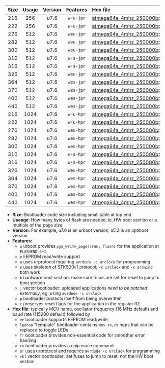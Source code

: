 |Size|Usage|Version|Features|Hex file|
|:-:|:-:|:-:|:-:|:--|
|216|256|u7.6|`w-u-jpr`|[atmega64a_4mhz_250000bps_ur_vbl.hex](https://raw.githubusercontent.com/stefanrueger/urboot/main/atmega64a_4mhz_250000bps_ur_vbl.hex)|
|222|256|u7.6|`w-u-jpr`|[atmega64a_4mhz_250000bps_lednop_ur_vbl.hex](https://raw.githubusercontent.com/stefanrueger/urboot/main/atmega64a_4mhz_250000bps_lednop_ur_vbl.hex)|
|276|512|u7.6|`weu-jpr`|[atmega64a_4mhz_250000bps_ee_ur_vbl.hex](https://raw.githubusercontent.com/stefanrueger/urboot/main/atmega64a_4mhz_250000bps_ee_ur_vbl.hex)|
|282|512|u7.6|`weu-jpr`|[atmega64a_4mhz_250000bps_ee_lednop_ur_vbl.hex](https://raw.githubusercontent.com/stefanrueger/urboot/main/atmega64a_4mhz_250000bps_ee_lednop_ur_vbl.hex)|
|300|512|u7.6|`weu-jpr`|[atmega64a_4mhz_250000bps_ee_lednop_fr_ur_vbl.hex](https://raw.githubusercontent.com/stefanrueger/urboot/main/atmega64a_4mhz_250000bps_ee_lednop_fr_ur_vbl.hex)|
|310|512|u7.6|`w-s-jpr`|[atmega64a_4mhz_250000bps_vbl.hex](https://raw.githubusercontent.com/stefanrueger/urboot/main/atmega64a_4mhz_250000bps_vbl.hex)|
|316|512|u7.6|`w-s-jpr`|[atmega64a_4mhz_250000bps_lednop_vbl.hex](https://raw.githubusercontent.com/stefanrueger/urboot/main/atmega64a_4mhz_250000bps_lednop_vbl.hex)|
|326|512|u7.6|`weu-jpr`|[atmega64a_4mhz_250000bps_ee_lednop_fr_ce_ur_vbl.hex](https://raw.githubusercontent.com/stefanrueger/urboot/main/atmega64a_4mhz_250000bps_ee_lednop_fr_ce_ur_vbl.hex)|
|364|512|u7.6|`wes-jpr`|[atmega64a_4mhz_250000bps_ee_vbl.hex](https://raw.githubusercontent.com/stefanrueger/urboot/main/atmega64a_4mhz_250000bps_ee_vbl.hex)|
|370|512|u7.6|`wes-jpr`|[atmega64a_4mhz_250000bps_ee_lednop_vbl.hex](https://raw.githubusercontent.com/stefanrueger/urboot/main/atmega64a_4mhz_250000bps_ee_lednop_vbl.hex)|
|400|512|u7.6|`wes-jpr`|[atmega64a_4mhz_250000bps_ee_lednop_fr_vbl.hex](https://raw.githubusercontent.com/stefanrueger/urboot/main/atmega64a_4mhz_250000bps_ee_lednop_fr_vbl.hex)|
|440|512|u7.6|`wes-jpr`|[atmega64a_4mhz_250000bps_ee_lednop_fr_ce_vbl.hex](https://raw.githubusercontent.com/stefanrueger/urboot/main/atmega64a_4mhz_250000bps_ee_lednop_fr_ce_vbl.hex)|
|216|1024|u7.6|`w-u-hpr`|[atmega64a_4mhz_250000bps_ur.hex](https://raw.githubusercontent.com/stefanrueger/urboot/main/atmega64a_4mhz_250000bps_ur.hex)|
|222|1024|u7.6|`w-u-hpr`|[atmega64a_4mhz_250000bps_lednop_ur.hex](https://raw.githubusercontent.com/stefanrueger/urboot/main/atmega64a_4mhz_250000bps_lednop_ur.hex)|
|276|1024|u7.6|`weu-hpr`|[atmega64a_4mhz_250000bps_ee_ur.hex](https://raw.githubusercontent.com/stefanrueger/urboot/main/atmega64a_4mhz_250000bps_ee_ur.hex)|
|282|1024|u7.6|`weu-hpr`|[atmega64a_4mhz_250000bps_ee_lednop_ur.hex](https://raw.githubusercontent.com/stefanrueger/urboot/main/atmega64a_4mhz_250000bps_ee_lednop_ur.hex)|
|300|1024|u7.6|`weu-hpr`|[atmega64a_4mhz_250000bps_ee_lednop_fr_ur.hex](https://raw.githubusercontent.com/stefanrueger/urboot/main/atmega64a_4mhz_250000bps_ee_lednop_fr_ur.hex)|
|310|1024|u7.6|`w-s-hpr`|[atmega64a_4mhz_250000bps.hex](https://raw.githubusercontent.com/stefanrueger/urboot/main/atmega64a_4mhz_250000bps.hex)|
|316|1024|u7.6|`w-s-hpr`|[atmega64a_4mhz_250000bps_lednop.hex](https://raw.githubusercontent.com/stefanrueger/urboot/main/atmega64a_4mhz_250000bps_lednop.hex)|
|326|1024|u7.6|`weu-hpr`|[atmega64a_4mhz_250000bps_ee_lednop_fr_ce_ur.hex](https://raw.githubusercontent.com/stefanrueger/urboot/main/atmega64a_4mhz_250000bps_ee_lednop_fr_ce_ur.hex)|
|364|1024|u7.6|`wes-hpr`|[atmega64a_4mhz_250000bps_ee.hex](https://raw.githubusercontent.com/stefanrueger/urboot/main/atmega64a_4mhz_250000bps_ee.hex)|
|370|1024|u7.6|`wes-hpr`|[atmega64a_4mhz_250000bps_ee_lednop.hex](https://raw.githubusercontent.com/stefanrueger/urboot/main/atmega64a_4mhz_250000bps_ee_lednop.hex)|
|400|1024|u7.6|`wes-hpr`|[atmega64a_4mhz_250000bps_ee_lednop_fr.hex](https://raw.githubusercontent.com/stefanrueger/urboot/main/atmega64a_4mhz_250000bps_ee_lednop_fr.hex)|
|440|1024|u7.6|`wes-hpr`|[atmega64a_4mhz_250000bps_ee_lednop_fr_ce.hex](https://raw.githubusercontent.com/stefanrueger/urboot/main/atmega64a_4mhz_250000bps_ee_lednop_fr_ce.hex)|

- **Size:** Bootloader code size including small table at top end
- **Useage:** How many bytes of flash are needed, ie, HW boot section or a multiple of the page size
- **Version:** For example, u7.6 is an urboot version, o5.2 is an optiboot version
- **Features:**
  + `w` urboot provides `pgm_write_page(sram, flash)` for the application at `FLASHEND-4+1`
  + `e` EEPROM read/write support
  + `u` uses urprotocol requiring `avrdude -c urclock` for programming
  + `s` uses skeleton of STK500v1 protocol; `-c urclock` and `-c arduino` both work
  + `h` hardware boot section: make sure fuses are set for reset to jump to boot section
  + `j` vector bootloader: uploaded applications *need to be patched externally*, eg, using `avrdude -c urclock`
  + `p` bootloader protects itself from being overwritten
  + `r` preserves reset flags for the application in the register R2
- **Hex file:** typically MCU name, oscillator frequency (16 MHz default) and baud rate (115200 default) followed by
  + `ee` bootloader supports EEPROM read/write
  + `lednop` "template" bootloader contains `mov rx,rx` nops that can be replaced to toggle LEDs
  + `fr` bootloader provides non-essential code for smoother error handing
  + `ce` bootloader provides a chip erase command
  + `ur` uses urprotocol and requires `avrdude -c urclock` for programming
  + `vbl` vector bootloader: set fuses to jump to reset, not the HW boot section
